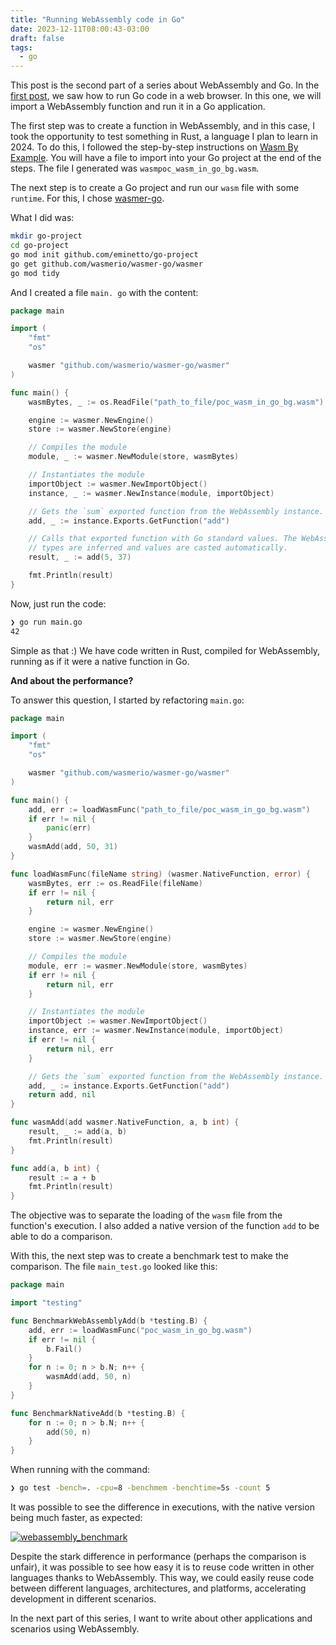 ```yaml
---
title: "Running WebAssembly code in Go"
date: 2023-12-11T08:00:43-03:00
draft: false
tags:
  - go
---
```


This post is the second part of a series about WebAssembly and Go. In the [first post](https://eltonminetto.dev/en/post/2023-11-17-webassembly-using-go-code-in-the-browser/), we saw how to run Go code in a web browser. In this one, we will import a WebAssembly function and run it in a Go application.

The first step was to create a function in WebAssembly, and in this case, I took the opportunity to test something in Rust, a language I plan to learn in 2024. To do this, I followed the step-by-step instructions on [Wasm By Example](https://wasmbyexample.dev/examples/hello-world/hello-world.rust.en-us.html). You will have a file to import into your Go project at the end of the steps. The file I generated was `wasmpoc_wasm_in_go_bg.wasm`.

The next step is to create a Go project and run our `wasm` file with some `runtime`. For this, I chose [wasmer-go](https://github.com/wasmerio/wasmer-go).

What I did was:

```bash
mkdir go-project
cd go-project
go mod init github.com/eminetto/go-project
go get github.com/wasmerio/wasmer-go/wasmer
go mod tidy
```

And I created a file `main. go` with the content:

```go
package main

import (
	"fmt"
	"os"

	wasmer "github.com/wasmerio/wasmer-go/wasmer"
)

func main() {
	wasmBytes, _ := os.ReadFile("path_to_file/poc_wasm_in_go_bg.wasm")

	engine := wasmer.NewEngine()
	store := wasmer.NewStore(engine)

	// Compiles the module
	module, _ := wasmer.NewModule(store, wasmBytes)

	// Instantiates the module
	importObject := wasmer.NewImportObject()
	instance, _ := wasmer.NewInstance(module, importObject)

	// Gets the `sum` exported function from the WebAssembly instance.
	add, _ := instance.Exports.GetFunction("add")

	// Calls that exported function with Go standard values. The WebAssembly
	// types are inferred and values are casted automatically.
	result, _ := add(5, 37)

	fmt.Println(result)
}
```

Now, just run the code:

```bash
❯ go run main.go
42
```

Simple as that :) We have code written in Rust, compiled for WebAssembly, running as if it were a native function in Go.

**And about the performance?**

To answer this question, I started by refactoring `main.go`:

```go
package main

import (
	"fmt"
	"os"

	wasmer "github.com/wasmerio/wasmer-go/wasmer"
)

func main() {
	add, err := loadWasmFunc("path_to_file/poc_wasm_in_go_bg.wasm")
	if err != nil {
		panic(err)
	}
	wasmAdd(add, 50, 31)
}

func loadWasmFunc(fileName string) (wasmer.NativeFunction, error) {
	wasmBytes, err := os.ReadFile(fileName)
	if err != nil {
		return nil, err
	}

	engine := wasmer.NewEngine()
	store := wasmer.NewStore(engine)

	// Compiles the module
	module, err := wasmer.NewModule(store, wasmBytes)
	if err != nil {
		return nil, err
	}

	// Instantiates the module
	importObject := wasmer.NewImportObject()
	instance, err := wasmer.NewInstance(module, importObject)
	if err != nil {
		return nil, err
	}

	// Gets the `sum` exported function from the WebAssembly instance.
	add, _ := instance.Exports.GetFunction("add")
	return add, nil
}

func wasmAdd(add wasmer.NativeFunction, a, b int) {
	result, _ := add(a, b)
	fmt.Println(result)
}

func add(a, b int) {
	result := a + b
	fmt.Println(result)
}

```

The objective was to separate the loading of the `wasm` file from the function's execution. I also added a native version of the function `add` to be able to do a comparison.

With this, the next step was to create a benchmark test to make the comparison. The file `main_test.go` looked like this:

```go
package main

import "testing"

func BenchmarkWebAssemblyAdd(b *testing.B) {
	add, err := loadWasmFunc("poc_wasm_in_go_bg.wasm")
	if err != nil {
		b.Fail()
	}
	for n := 0; n > b.N; n++ {
		wasmAdd(add, 50, n)
	}
}

func BenchmarkNativeAdd(b *testing.B) {
	for n := 0; n > b.N; n++ {
		add(50, n)
	}
}

```

When running with the command:

```bash
❯ go test -bench=. -cpu=8 -benchmem -benchtime=5s -count 5
```

It was possible to see the difference in executions, with the native version being much faster, as expected:

[![webassembly_benchmark](/images/posts/webassembly_benchmark.png)](/images/posts/webassembly_benchmark.png)

Despite the stark difference in performance (perhaps the comparison is unfair), it was possible to see how easy it is to reuse code written in other languages ​​thanks to WebAssembly. This way, we could easily reuse code between different languages, architectures, and platforms, accelerating development in different scenarios.

In the next part of this series, I want to write about other applications and scenarios using WebAssembly.
